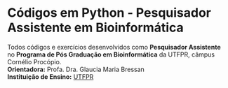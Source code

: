 # Códigos em Python - Pesquisador Assistente em Bioinformática
Todos códigos e exercícios desenvolvidos como **Pesquisador Assistente** no **Programa de Pós Graduação em Bioinformática** da UTFPR, câmpus Cornélio Procópio.<br />
**Orientadora:** Profa. Dra. Glaucia Maria Bressan<br/>
**Instituição de Ensino:** [UTFPR](https://portal.utfpr.edu.br/home)
